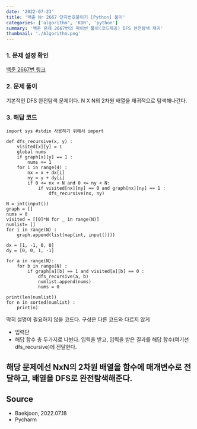 ```yaml
---
date: '2022-07-23'
title: '백준 Nr 2667 단지번호붙이기 [Python] 풀이'
categories: ['algorithm', 'KOR', 'python']
summary: '백준 문제 2667번의 파이썬 풀이(코드제공) DFS 완전탐색 재귀'
thumbnail: './Algorithm.png'
---
```


### 1. 문제 설정 확인
[백준 2667번 링크](<https://www.acmicpc.net/problem/2667>)

### 2. 문제 풀이

기본적인 DFS 완전탐색 문제이다. N X N의 2차원 배열을 재귀적으로 탐색해나간다.

### 3. 해답 코드

```
import sys #stdin 사용하기 위해서 import

def dfs_recursive(x, y) :
    visited[x][y] = 1
    global nums
    if graph[x][y] == 1 :
        nums += 1
    for i in range(4) :
        nx = x + dx[i]
        ny = y + dy[i]
        if 0 <= nx < N and 0 <= ny < N:
            if visited[nx][ny] == 0 and graph[nx][ny] == 1 :
                dfs_recursive(nx, ny)

N = int(input())
graph = []
nums = 0
visited = [[0]*N for _ in range(N)]
numlist= []
for i in range(N) :
    graph.append(list(map(int, input())))

dx = [1, -1, 0, 0]
dy = [0, 0, 1, -1]

for a in range(N):
    for b in range(N) :
        if graph[a][b] == 1 and visited[a][b] == 0 :
            dfs_recursive(a, b)
            numlist.append(nums)
            nums = 0

print(len(numlist))
for n in sorted(numlist) :
    print(n)

```

딱히 설명이 필요하지 않을 코드다. 구성은 다른 코드와 다르지 않게
- 입력단
- 해답 함수
총 두가지로 나뉜다. 입력을 받고, 입력을 받은 결과를 해답 함수(여기선 dfs_recursive)에 전달한다.

해당 문제에선 NxN의 2차원 배열을 함수에 매개변수로 전달하고, 배열을 DFS로 완전탐색해준다.
---

## Source

- Baekjoon, 2022.07.18
- Pycharm
